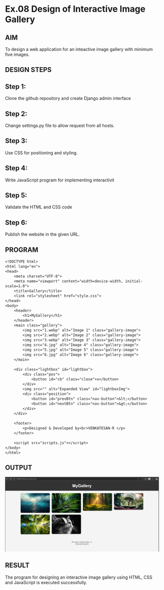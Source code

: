 # Ex.08 Design of Interactive Image Gallery

## AIM
  To design a web application for an inteactive image gallery with minimum five images.

## DESIGN STEPS

## Step 1:

Clone the github repository and create Django admin interface

## Step 2:

Change settings.py file to allow request from all hosts.

## Step 3:

Use CSS for positioning and styling.

## Step 4:

Write JavaScript program for implementing interactivit

## Step 5:

Validate the HTML and CSS code

## Step 6:

Publish the website in the given URL.

## PROGRAM
```
<!DOCTYPE html>
<html lang="en">
<head>
    <meta charset="UTF-8">
    <meta name="viewport" content="width=device-width, initial-scale=1.0">
    <title>Gallery</title>
    <link rel="stylesheet" href="style.css">
</head>
<body>
    <header>
        <h1>MyGallery</h1>
    </header>
    <main class="gallery">
        <img src="1.webp" alt="Image 1" class="gallery-image">
        <img src="2.webp" alt="Image 2" class="gallery-image">
        <img src="3.webp" alt="Image 3" class="gallery-image">
        <img src="4.jpg" alt="Image 4" class="gallery-image">
        <img src="5.jpg" alt="Image 5" class="gallery-image">
        <img src="6.jpg" alt="Image 6" class="gallery-image">
    </main>

    <div class="lightbox" id="lightbox">
        <div class="pos">
            <button id="cb" class="close">x</button>
        </div>
        <img src="" alt="Expanded View" id="lightboxImg">
        <div class="position">
            <button id="prevBtn" class="nav-button">&lt;</button>
            <button id="nextBtn" class="nav-button">&gt;</button>
        </div>
    </div>

    <footer>
        <p>Designed & Developed by<br>VENKATESAN-R </p>
    </footer>

    <script src="scripts.js"></script>
</body>
</html>
```

## OUTPUT
![alt text](<Screenshot 2025-05-20 205247.png>)

## RESULT
  The program for designing an interactive image gallery using HTML, CSS and JavaScript is executed successfully.
